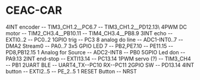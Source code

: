 # CEAC-CAR
4INT encoder -- TIM3_CH1.2__PC6.7 -- TIM3_CH1.2__PD12.13\\
4PWM DC motor -- TIM2_CH3.4__PB10.11 -- TIM4_CH3.4__PB8.9
3INT echo -- EXTI0..2 -- PC0..2
1GPIO trig -- PC3
8 analog do line -- ADC1-INT0..7 -- DMA2 Stream0 -- PA0..7
3x5 GPIO LED 7 -- PB2,PE7.10 -- PE11.15 -- PD8,PB12.15
1 Analog for Source -- ADC2-INT8 -- PB0
5GPIO Led don -- PA9.13
2INT end-stop -- EXTI13.14 -- PC13.14
1PWM servo (?) -- TIM3_CH4 -- PB1
2UART BLE -- UART4_TX--PC10 RX--PC11
2GPIO SW -- PD13.14
4INT button -- EXTI2..5 -- PE_2..5
1 RESET Button -- NRST
